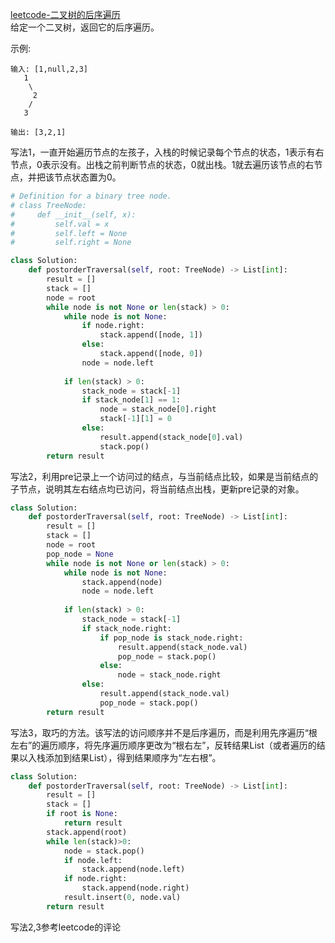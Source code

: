 [leetcode-二叉树的后序遍历](https://leetcode-cn.com/problems/binary-tree-postorder-traversal/)     
给定一个二叉树，返回它的后序遍历。

示例:
```
输入: [1,null,2,3]  
   1
    \
     2
    /
   3 

输出: [3,2,1]
```
写法1，一直开始遍历节点的左孩子，入栈的时候记录每个节点的状态，1表示有右节点，0表示没有。出栈之前判断节点的状态，0就出栈。1就去遍历该节点的右节点，并把该节点状态置为0。
```python
# Definition for a binary tree node.
# class TreeNode:
#     def __init__(self, x):
#         self.val = x
#         self.left = None
#         self.right = None

class Solution:
    def postorderTraversal(self, root: TreeNode) -> List[int]:
        result = []
        stack = []
        node = root
        while node is not None or len(stack) > 0:
            while node is not None:
                if node.right:
                    stack.append([node, 1])
                else:
                    stack.append([node, 0])
                node = node.left
                
            if len(stack) > 0:
                stack_node = stack[-1]
                if stack_node[1] == 1:
                    node = stack_node[0].right
                    stack[-1][1] = 0
                else:
                    result.append(stack_node[0].val)
                    stack.pop()
        return result
```
写法2，利用pre记录上一个访问过的结点，与当前结点比较，如果是当前结点的子节点，说明其左右结点均已访问，将当前结点出栈，更新pre记录的对象。
```python
class Solution:
    def postorderTraversal(self, root: TreeNode) -> List[int]:
        result = []
        stack = []
        node = root
        pop_node = None
        while node is not None or len(stack) > 0:
            while node is not None:
                stack.append(node)
                node = node.left
                
            if len(stack) > 0:
                stack_node = stack[-1]
                if stack_node.right:
                    if pop_node is stack_node.right:
                        result.append(stack_node.val)
                        pop_node = stack.pop()
                    else:
                        node = stack_node.right
                else:
                    result.append(stack_node.val)
                    pop_node = stack.pop()
        return result
```
写法3，取巧的方法。该写法的访问顺序并不是后序遍历，而是利用先序遍历“根左右”的遍历顺序，将先序遍历顺序更改为“根右左”，反转结果List（或者遍历的结果以入栈添加到结果List），得到结果顺序为“左右根”。
```python
class Solution:
    def postorderTraversal(self, root: TreeNode) -> List[int]:
        result = []
        stack = []
        if root is None:
            return result
        stack.append(root)
        while len(stack)>0:
            node = stack.pop()
            if node.left:
                stack.append(node.left)
            if node.right:
                stack.append(node.right)
            result.insert(0, node.val)
        return result
```

写法2,3参考leetcode的评论
